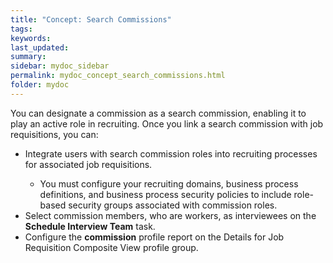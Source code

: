 ```yaml
---
title: "Concept: Search Commissions"
tags:
keywords:
last_updated:
summary:
sidebar: mydoc_sidebar
permalink: mydoc_concept_search_commissions.html
folder: mydoc
---
```


You can designate a commission as a search commission, enabling it to play an active role in recruiting. Once you link a search commission with job requisitions, you can:
<ul>
<li>Integrate users with search commission roles into recruiting processes for associated job requisitions.</li>
<ul><li>You must configure your recruiting domains, business process definitions, and business process security policies to include role-based security groups associated with commission roles.</li></ul>
<li>Select commission members, who are workers, as interviewees on the <b>Schedule Interview Team</b> task.</li>
<li>Configure the <b>commission</b> profile report on the Details for Job Requisition Composite View profile group.</li></ul>
